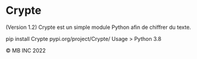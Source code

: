 # Crypte
(Version 1.2) Crypte est un simple module Python afin de chiffrer du texte.

pip install Crypte
pypi.org/project/Crypte/
Usage > Python 3.8


© MB INC 2022
